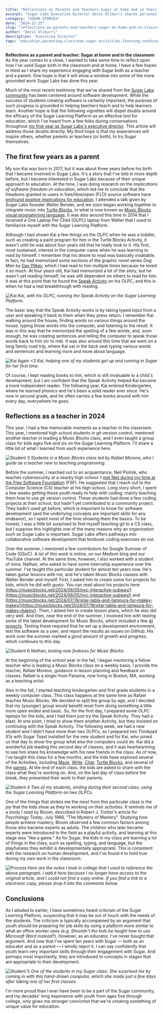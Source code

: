 ```yaml
---
title: "Reflections as Parents and Teachers Sugar at home and in their classroom"
excerpt: "Sugar Labs Executive Director Devin Ulibarri shares personal experiences using the Sugar Learning Platform both as a parent with his son and as an educator in various classroom settings."
category: "SUGAR STORIES"
date: "2024-12-25"
slug: "reflections-as-parents-and-teachers-sugar-at-home-and-in-classroom"
author: "Devin Ulibarri"
description: "Executive Director"
tags: "education,parenting,classroom,sugar-activities,learning,teaching,literacy,programming"
---
```

<!-- markdownlint-disable -->

**Reflections as a parent and teacher: Sugar at home and in the classroom**  
As the year comes to a close, I wanted to take some time to reflect upon how I've used Sugar both in the classroom and at home. I have a few hopes in mind as I share my experience engaging with Sugar both as a teacher and a parent. One hope is that it will show a window into some of the more grounded work Sugar Labs has done this year.

Much of the most recent testimony that we've shared from the [Sugar Labs community](/@sugarlabs) has been centered around software development. While the success of students creating software is certainly important, the purpose of such progress is grounded in helping teachers teach and to help learners learn. Another hope is that the following vignettes will dispel doubts around the efficacy of the Sugar Learning Platform as an effective tool for education, which I've heard from a few folks during conversations throughout [my first year as Sugar Labs's executive director](https://www.sugarlabs.org/press/2024/05/08/Sugar-Labs-announces-nonprofit-status-new-executive-director/). This article will address those doubts directly. My third hope is that my experiences will inspire others, whether parents or teachers (or both), to try Sugar themselves.

## The first few years as a parent

My son Kai was born in 2017, but it was about three years before his birth that I became involved in Sugar Labs. It's a story that I've told in more depth before, but I became interested in Sugar Labs because of their unique approach to education. At the time, I was doing research on the _implications of software-freedom-in-education_, which led me to conclude that the freedoms granted to users in free/libre/open (FLO) source software have [profound positive implications for education](https://wiki.sugarlabs.org/go/File:Education-needs-free-software.pdf). I attended a talk given by Sugar Labs founder Walter Bender, and we soon began working together to integrate music into [Turtle Blocks](http://activities.sugarlabs.org/en-US/sugar/addon/4027), in what is now known as [Music Blocks visual programming language](https://www.sugarlabs.org/music-blocks/). It was also around this time in 2014 that I received a One Laptop Per Child (OLPC) laptop from Walter that I used to familiarize myself with the Sugar Learning Platform.

Although I had shown Kai a few things on the OLPC when he was a toddler, such as creating a paint program for him in the Turtle Blocks Activity, it wasn't until he was about four years old that he really took to it. His first, most sustained, interest in the computer came when he was learning to read by himself. I remember that his desire to read was basically insatiable. In fact, he had memorized some sections of the graphic novel series _Dog Man_ by [Dav Pilkey](https://en.m.wikipedia.org/wiki/Dav_Pilkey), which I had read to him multiple times because he loved it so much. At four years old, Kai had memorized a lot of the story, but he wasn't yet reading himself; he was still dependent on others to read for him. It was at this point that he found the [Speak Activity](http://activities.sugarlabs.org/en-US/sugar/addon/4038) on his OLPC, and this is when he had a real breakthrough with reading.

![Kai](/assets/post-assets/stories/student1.jpg)
*Kai, with his OLPC, running the Speak Activity on the Sugar Learning Platform.*

The basic way that the Speak Activity works is by taking typed input from a user and speaking it back to them when they press return. I remember Kai walking around the house, finding words on various things around the house, typing those words into the computer, and listening to the result. It was in this way that he memorized the spelling of a few words, and, soon enough, he was creating sentences and telling the computer to speak those words back to him (or to me). It was also around this time that we went on a long family road trip, where Kai sat in the back seat typing various words and sentences and learning more and more about language.

![Kai Again <3](/assets/post-assets/stories/students2.jpg)
*Kai, helping one of my students get up and running in Sugar for her first time.*

Of course, I kept reading books to him, which is still invaluable to a child's development, but I am confident that the Speak Activity helped Kai become a more independent reader. The following year, Kai entered Kindergarten, where he learned phonics and he's been a solid reader ever since. He's now in second grade, and he often carries a few books around with him every day, everywhere he goes.

## Reflections as a teacher in 2024

This year, I had a few memorable moments as a teacher in the classroom. This year, I mentored high school students in git version control, mentored another teacher in leading a Music Blocks class, and I even taught a group class for kids ages five and six on the Sugar Learning Platform. I'll share a little bit of what I learned from each experience here.

![Student 3](/assets/post-assets/stories/student1.jpg)
*Students in a Music Blocks class led by Rafael Moreno, who I guide as a teacher new to teaching programming.*

Before the summer, I reached out to an acquaintance, Neil Plotnik, who teaches cybersecurity at a nearby high school. I [met Neil during my time at the Free Software Foundation](https://www.fsf.org/blogs/community/free-software-in-education-and-free-software-education) (FSF). He suggested that I reach out to the Computer Science (CS) teacher at his high school. Long story short, I spent a few weeks getting these youth ready to help with coding, mainly teaching them how to use git version control. These students had done a few coding projects at their school, but hadn't yet contributed to a community project. They hadn't used git before, which is important to know for software development (and the underlying concepts are important skills for any endeavor), so I spent most of the time showing them the basics. To be honest, I was a little bit surprised to find myself teaching git to a CS class, but I suppose this highlights one of the many reasons why an organization such as Sugar Labs is important. Sugar Labs offers pathways into collaborative software development that textbook coding exercises do not.

Over the summer, I mentored a few contributors for Google Summer of Code (GSoC). A lot of this work is online, on our Medium blog and our YouTube channel. At the same time, however, I also worked with a student of mine, Nathan, who asked to have some internship experience over the summer. I've taught this particular student for almost ten years now. He's taken guitar lessons with me, and he's taken Music Blocks classes with Walter Bender and myself. First, I asked him to create some fun projects for kids, which he did with gusto. You can read about his projects here: [https://musicblocks.net/2024/08/05/nyc-interactive-subway/](https://musicblocks.net/2024/08/05/nyc-interactive-subway/) and [https://musicblocks.net/2024/07/18/sitar-tabla-and-tampura-for-makey-makey/](https://musicblocks.net/2024/07/18/sitar-tabla-and-tampura-for-makey-makey/). Then, I asked him to create lesson plans, which he also did very well. And then, near the end of the summer, I involved him with testing some of the latest development for Music Blocks, which included a few [AI projects](https://www.youtube.com/playlist?list=PLyTz5XRZyi-xR5NGo1fHLbYJYo2OwRFta). Testing these required that he set up a development environment, test the software as a user, and report the results as issues on GitHub. His work over the summer marked a good amount of growth and progress, which continues to this day.

![Student 6](/assets/post-assets/stories/student6.jpg)
*Nathan, testing new features for Music Blocks.*

At the beginning of the school year in the fall, I began mentoring a fellow teacher who is leading a Music Blocks class on a weekly basis. I provide the teacher, Rafael Moreno, guidance in lesson planning and feedback on classes. Rafael is a singer from Panama, now living in Boston, MA, working as a teaching artist.

Also in the fall, I started teaching kindergarten and first grade students in a weekly computer class. This class happens at the same time as Rafael teaches Music Blocks. We decided to split the group by age, and I decided that my (younger) group would benefit most from doing something a little more open ended and basic. So, for the first day, I prepared some OLPC laptops for the kids, and I had them just try the Speak Activity. They had a blast. At one point, I tried to show them another Activity, but they insisted on continuing with the Speak Activity. The following week, we had a new student and I didn't have more than two OLPCs, so I prepared two Thinkpad X1s with Sugar Toast installed for the new student and for Kai, who joined us that day to show the group what else the computers could do. Kai did a wonderful job leading this second day of classes, and it was heartwarming to see him share his knowledge with his new friends in the class. As of now, I've taught this class for a few months, and the kids have explored several of the Activities, including [Maze](http://activities.sugarlabs.org/en-US/sugar/addon/4071), [Write](http://activities.sugarlabs.org/en-US/sugar/addon/4201), [Chat](http://activities.sugarlabs.org/en-US/sugar/addon/4069), [Turtle Blocks](http://activities.sugarlabs.org/en-US/sugar/addon/4027), and several of the [games](http://activities.sugarlabs.org/en-US/sugar/browse/type:1/cat:60). At the end of each class, the kids are asked to share with the class what they're working on. And, on the last day of class before the break, they presented their work to their parents.

![Student 4](/assets/post-assets/stories/student4.jpg)
*Two of my students, smiling during their second class, using the Sugar Learning Platform on two OLPCs.*

One of the things that strikes me the most from this particular class is the _joy_ that the kids show as they're working on their activities. It reminds me of a study I read by Bloom, described in Robert J. Trotter's article for _Psychology Today_, July 1986, "The Mystery of Mastery". Studying how people achieve mastery, Bloom observed a few common factors among those who became experts as adults. The children who later became experts were introduced to the field as a playful activity, and learning at this stage was "like a game." As for Sugar, the kids in my class are learning a lot of things in the class, such as spelling, typing, and language, but the playfulness they exhibit is developmentally appropriate. This is consistent with the research on human development, and I've found it to hold true during my own work in the classroom.

![Process](/assets/post-assets/stories/process.jpg)
*Here are the notes I took in college that I used to reference the above paragraph. I add it here because I no longer have access to the original article, and I could not find a copy online. If you find a link to a electronic copy, please drop it into the comments below.*

## Conclusions

As I alluded to earlier, I have sometimes heard criticism of the Sugar Learning Platform, suspecting that it may be out of touch with the needs of the students. The criticism is typically accompanied by an argument that youth should be preparing for job skills by using a platform more similar to what an office worker uses (e.g. _Shouldn't the kids be taught how to use Microsoft Word instead?_). However, as an educator, I've never bought that argument. And now that I've spent ten years with Sugar — both as an educator and as a parent — I wholly reject it. I can say confidently that youth learn very important skills through their engagement with Sugar. And perhaps most importantly, they are introduced to concepts in stages that are appropriate to their development.

![Student 5](/assets/post-assets/stories/student5.jpg)
*One of the students in my Sugar class. She surprised me by coming in with this hand-drawn computer, which she made just a few days after taking one of her first classes.*

I'm more proud than I ever have been to be a part of the Sugar community, and my decades' long experience with youth from ages five through college, only gives me stronger conviction that we're creating something of unique value for education.